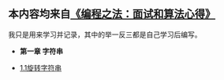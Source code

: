 ## 本内容均来自[《编程之法：面试和算法心得》](https://github.com/julycoding/The-Art-Of-Programming-By-July/tree/master/ebook/zh)
我只是用来学习并记录，其中的举一反三都是自己学习后编写。
* __第一章 字符串__
 + [1.1旋转字符串](https://github.com/julycoding/The-Art-Of-Programming-By-July/tree/master/ebook/zh)
